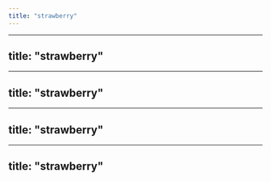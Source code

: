 ```yaml
---
title: "strawberry"
---
```

---
title: "strawberry"
---
---
title: "strawberry"
---
---
title: "strawberry"
---
---
title: "strawberry"
---
